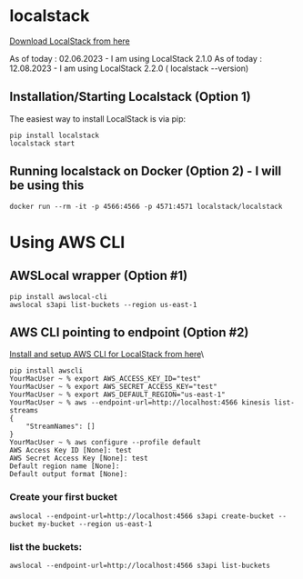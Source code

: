 # localstack


[Download LocalStack from here]([https://link-url-here.org](https://github.com/localstack/localstack))

As of today : 02.06.2023 - I am using LocalStack 2.1.0
As of today : 12.08.2023 - I am using LocalStack 2.2.0 ( localstack --version)

## Installation/Starting Localstack (Option 1)
The easiest way to install LocalStack is via pip:

```pip install localstack```\
```localstack start```

## Running localstack on Docker (Option 2) - I will be using this
```docker run --rm -it -p 4566:4566 -p 4571:4571 localstack/localstack```

# Using AWS CLI
## AWSLocal wrapper (Option #1)
```pip install awslocal-cli```\
```awslocal s3api list-buckets --region us-east-1```

## AWS CLI pointing to endpoint (Option #2)
[Install and setup AWS CLI for LocalStack from here](https://docs.localstack.cloud/user-guide/integrations/aws-cli/)\

```
pip install awscli
YourMacUser ~ % export AWS_ACCESS_KEY_ID="test"
YourMacUser ~ % export AWS_SECRET_ACCESS_KEY="test"
YourMacUser ~ % export AWS_DEFAULT_REGION="us-east-1"
YourMacUser ~ % aws --endpoint-url=http://localhost:4566 kinesis list-streams
{
    "StreamNames": []
}
YourMacUser ~ % aws configure --profile default
AWS Access Key ID [None]: test
AWS Secret Access Key [None]: test
Default region name [None]: 
Default output format [None]: 

```

### Create your first bucket
```awslocal --endpoint-url=http://localhost:4566 s3api create-bucket --bucket my-bucket --region us-east-1```

### list the buckets:
```awslocal --endpoint-url=http://localhost:4566 s3api list-buckets```

